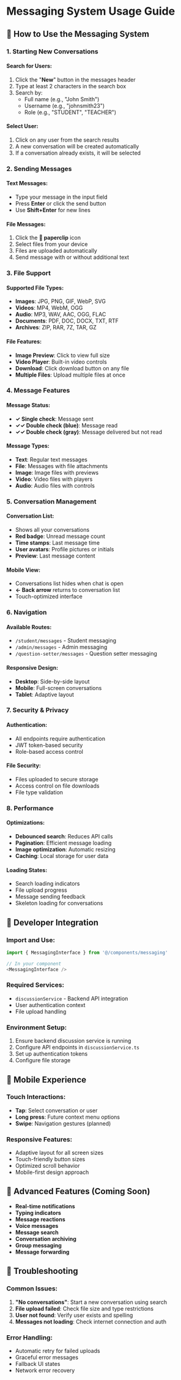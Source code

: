 # Messaging System Usage Guide

## 🚀 **How to Use the Messaging System**

### **1. Starting New Conversations**

#### **Search for Users:**
1. Click the "**New**" button in the messages header
2. Type at least 2 characters in the search box
3. Search by:
   - Full name (e.g., "John Smith")
   - Username (e.g., "johnsmith23")
   - Role (e.g., "STUDENT", "TEACHER")

#### **Select User:**
1. Click on any user from the search results
2. A new conversation will be created automatically
3. If a conversation already exists, it will be selected

### **2. Sending Messages**

#### **Text Messages:**
- Type your message in the input field
- Press **Enter** or click the send button
- Use **Shift+Enter** for new lines

#### **File Messages:**
1. Click the **📎 paperclip** icon
2. Select files from your device
3. Files are uploaded automatically
4. Send message with or without additional text

### **3. File Support**

#### **Supported File Types:**
- **Images**: JPG, PNG, GIF, WebP, SVG
- **Videos**: MP4, WebM, OGG
- **Audio**: MP3, WAV, AAC, OGG, FLAC
- **Documents**: PDF, DOC, DOCX, TXT, RTF
- **Archives**: ZIP, RAR, 7Z, TAR, GZ

#### **File Features:**
- **Image Preview**: Click to view full size
- **Video Player**: Built-in video controls
- **Download**: Click download button on any file
- **Multiple Files**: Upload multiple files at once

### **4. Message Features**

#### **Message Status:**
- **✓ Single check**: Message sent
- **✓✓ Double check (blue)**: Message read
- **✓✓ Double check (gray)**: Message delivered but not read

#### **Message Types:**
- **Text**: Regular text messages
- **File**: Messages with file attachments
- **Image**: Image files with previews
- **Video**: Video files with players
- **Audio**: Audio files with controls

### **5. Conversation Management**

#### **Conversation List:**
- Shows all your conversations
- **Red badge**: Unread message count
- **Time stamps**: Last message time
- **User avatars**: Profile pictures or initials
- **Preview**: Last message content

#### **Mobile View:**
- Conversations list hides when chat is open
- **← Back arrow** returns to conversation list
- Touch-optimized interface

### **6. Navigation**

#### **Available Routes:**
- `/student/messages` - Student messaging
- `/admin/messages` - Admin messaging  
- `/question-setter/messages` - Question setter messaging

#### **Responsive Design:**
- **Desktop**: Side-by-side layout
- **Mobile**: Full-screen conversations
- **Tablet**: Adaptive layout

### **7. Security & Privacy**

#### **Authentication:**
- All endpoints require authentication
- JWT token-based security
- Role-based access control

#### **File Security:**
- Files uploaded to secure storage
- Access control on file downloads
- File type validation

### **8. Performance**

#### **Optimizations:**
- **Debounced search**: Reduces API calls
- **Pagination**: Efficient message loading
- **Image optimization**: Automatic resizing
- **Caching**: Local storage for user data

#### **Loading States:**
- Search loading indicators
- File upload progress
- Message sending feedback
- Skeleton loading for conversations

## 🔧 **Developer Integration**

### **Import and Use:**
```typescript
import { MessagingInterface } from '@/components/messaging'

// In your component
<MessagingInterface />
```

### **Required Services:**
- `discussionService` - Backend API integration
- User authentication context
- File upload handling

### **Environment Setup:**
1. Ensure backend discussion service is running
2. Configure API endpoints in `discussionService.ts`
3. Set up authentication tokens
4. Configure file storage

## 📱 **Mobile Experience**

### **Touch Interactions:**
- **Tap**: Select conversation or user
- **Long press**: Future context menu options
- **Swipe**: Navigation gestures (planned)

### **Responsive Features:**
- Adaptive layout for all screen sizes
- Touch-friendly button sizes
- Optimized scroll behavior
- Mobile-first design approach

## 🚀 **Advanced Features (Coming Soon)**

- **Real-time notifications**
- **Typing indicators**
- **Message reactions**
- **Voice messages**
- **Message search**
- **Conversation archiving**
- **Group messaging**
- **Message forwarding**

## 🐛 **Troubleshooting**

### **Common Issues:**
1. **"No conversations"**: Start a new conversation using search
2. **File upload failed**: Check file size and type restrictions
3. **User not found**: Verify user exists and spelling
4. **Messages not loading**: Check internet connection and auth

### **Error Handling:**
- Automatic retry for failed uploads
- Graceful error messages
- Fallback UI states
- Network error recovery
